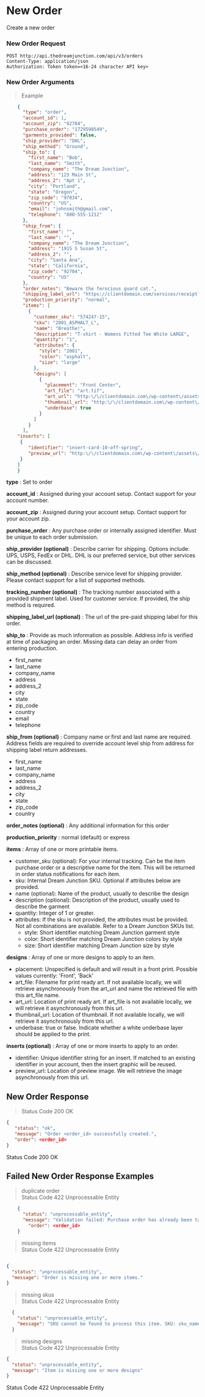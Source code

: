 
# New Order
Create a new order
### New Order Request

`POST http://api.thedreamjunction.com/api/v3/orders`  
`Content-Type: application/json`    
`Authorization: Token token=<16-24 character API key>`  

### New Order Arguments

> Example

```json
    {
      "type": "order",
      "account_id": 1,
      "account_zip": "92704",
      "purchase_order": "1729598549",
      "garments_provided": false,
      "ship_provider": "DHL",
      "ship_method": "Ground",
      "ship_to": {
        "first_name": "Bob",
        "last_name": "Smith",
        "company_name": "The Dream Junction",
        "address": "123 Main St",
        "address_2": "Apt 1",
        "city": "Portland",
        "state": "Oregon",
        "zip_code": "97034",
        "country": "US",
        "email": "johnsmith@gmail.com",
        "telephone": "800-555-1212"
      },
      "ship_from": {
        "first_name": "",
        "last_name": "",
        "company_name": "The Dream Junction",
        "address": "1915 S Susan St",
        "address_2": "",
        "city": "Santa Ana",
        "state": "California",
        "zip_code": "92704",
        "country": "US"
      },
      "order_notes": "Beware the ferocious guard cat.",
      "shipping_label_url": "https://clientdomain.com/services/receipt?id=1729598549",
      "production_priority": "normal",
      "items": [
        {
          "customer_sku": "574247-15",
          "sku": "2001_ASPHALT_L",
          "name": "Breathe!",
          "description": "T-shirt - Womens Fitted Tee White LARGE",
          "quantity": "1",
          "attributes": {
            "style": "2001",
            "color": "asphalt",
            "size": "large"
          },
          "designs": [
            {
              "placement": "Front Center",
              "art_file": "art.tif",
              "art_url": "http:\/\/clientdomain.com\/wp-content\/assets\/art.tif",
              "thumbnail_url": "http:\/\/clientdomain.com\/wp-content\/assets\/thumbnail.jpg",
              "underbase": true
            }
          ]
        }
      ],
	"inserts": [
	 {
		"identifier": "insert-card-10-off-spring",
		"preview_url": "http:\/\/clientdomain.com\/wp-content\/assets\/insert.jpg"
	 }
	]
    }
```

**type**
:    Set to order

**account_id**
:	Assigned during your account setup. Contact support for your account number.

**account_zip**
:	Assigned during your account setup. Contact support for your account zip.

**purchase_order**
:	Any purchase order or internally assigned identifier. Must be unique to each order submission.

**ship_provider (optional)**
:	Describe carrier for shipping. Options include: UPS, USPS, FedEx or DHL. DHL is our preferred service, but other services can be discussed.

**ship_method (optional)**
:	Describe service level for shipping provider. Please contact support for a list of supported methods.

**tracking_number (optional)**
:	The tracking number associated with a provided shipment label. Used for customer service. If provided, the ship method is required.

**shipping_label_url (optional)**
:	The url of the pre-paid shipping label for this order.

**ship_to**
:	Provide as much information as possible. Address info is verified at time of packaging an order. Missing data can delay an order from entering production.

- first_name
- last_name
- company_name
- address
- address_2
- city
- state
- zip_code
- country
- email
- telephone

**ship_from (optional)**
:	Company name or first and last name are required. Address fields are required to override account level ship from address for shipping label return addresses.

- first_name
- last_name
- company_name
- address
- address_2
- city
- state
- zip_code
- country

**order_notes (optional)**
:	Any additional information for this order

**production_priority**
:	normal (default) or express

**items**
:	Array of one or more printable items.

- customer_sku (optional): For your internal tracking. Can be the item purchase order or a descriptive name for the item. This will be returned in order status notifications for each item.
- sku: Internal Dream Junction SKU. Optional if attributes below are provided.
- name (optional): Name of the product, usually to describe the design
- description (optional): Description of the product, usually used to describe the garment
- quantity: Integer of 1 or greater.
- attributes: If the sku is not provided, the attributes must be provided. Not all combinations are available. Refer to a Dream Junction SKUs list.
    * style: Short identifier matching Dream Junction garment style
    * color: Short identifier matching Dream Junction colors by style
    * size: Short identifier matching Dream Junction size by style

**designs**
:	Array of one or more designs to apply to an item.

- placement: Unspecified is default and will result in a front print. Possible values currently: 'Front', 'Back'
- art_file: Filename for print ready art. If not available locally, we will retrieve asynchronously from the art_url and name the retrieved file with this art_file name.
- art_url: Location of print ready art. If art_file is not available locally, we will retrieve it asynchronously from this url.
- thumbnail_url: Location of thumbnail. If not available locally, we will retrieve it asynchronously from this url.
- underbase: true or false. Indicate whether a white underbase layer should be applied to the print.

 **inserts (optional)**
:	Array of one or more inserts to apply to an order.

- identifier: Unique identifier string for an insert. If matched to an existing identifier in your account, then the insert graphic will be reused.
- preview_url: Location of preview image. We will retrieve the image asynchronously from this url.

## New Order Response

> Status Code 200 OK

```json
{
   "status": "ok",
   "message": "Order <order_id> successfully created.",
   "order": <order_id>
}
```
Status Code 200 OK

## Failed New Order Response Examples
> duplicate order  
> Status Code 422 Unprocessable Entity  

```json
    {
      "status": "unprocessable_entity",
      "message": "Validation failed: Purchase order has already been taken",
		"order": <order_id>
    }
```

  > missing items  
  > Status Code 422 Unprocessable Entity

  ```json

  {
    "status": "unprocessable_entity",
    "message": "Order is missing one or more items."
  }
  ```

  > missing skus  
  > Status Code 422 Unprocessable Entity

  ```json
    {
      "status": "unprocessable_entity",
      "message": "SKU cannot be found to process this item. SKU: sku_name"
    }
  ```

  > missing designs  
  > Status Code 422 Unprocessable Entity

  ```json
  {
    "status": "unprocessable_entity",
    "message": "Item is missing one or more designs"
  }
```

Status Code 422 Unprocessable Entity  
